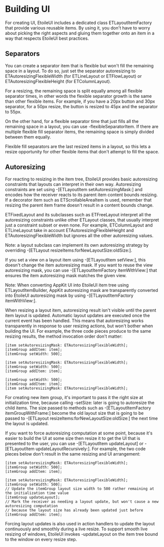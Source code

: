 Building UI
===========

For creating UI, EtoileUI includes a dedicated class ETLayoutItemFactory that provide various reusable items. By using it, you don't have to worry about picking the right aspects and gluing them together onto an item in a way that respects EtoileUI best practices.


Separators
----------

You can create a separator item that is flexible but won't fill the remaining space in a layout. To do so, just set the separator autoresizing to ETAutoresizingFlexibleWidth (for ETLineLayout or ETFlowLayout) or ETAutoresizingFlexibleHeight (for ETColumnLayout).

For a resizing, the remaining space is split equally among all flexible separator times, in other words the flexible separator growth is the same than other flexible items. For example, if you have a 20px button and 30px separator, for a 50px resize, the button is resized to 45px and the separator to 55px.

On the other hand, for a flexible separator time that just fills all the remaining space in a layout, you can use -flexibleSeparatorItem. If there are multiple flexible fill separator items, the remaining space is simply divided between them equally.

Flexible fill separators are the last resized items in a layout, so this lets a resize opportunity for other flexible items that don't attempt to fill the space.


Autoresizing
------------

For reacting to resizing in the item tree, EtoileUI provides basic autoresizing constraints that layouts can interpret in their own way. 
Autoresizing constraints are set using -[ETLayoutItem setAutoresizingMask:] and encodes how the receiver reacts to its parent item content bounds resizing. If a decorator item such as ETScrollableAreaItem is used, remember that resizing the parent item frame doesn't result in a content bounds change.

ETFixedLayout and its subclasses such as ETFreeLayout interpret all the autoresizing constraints unlike other ETLayout classes, that usually interpret just a constraint subset or even none. For example, ETColumnLayout and ETLineLayout take in account ETAutoresizingFlexibleHeight and ETAutoresizingFlexibleWidth but ignores all the other autoresizing values.

Note: a layout subclass can implement its own autoresizing strategy by overriding -[ETLayout resizeItems:forNewLayoutSize:oldSize:].

If you set a view on a layout item using -[ETLayoutItem setView:], this doesn't change the item autoresizing mask. If you want to reuse the view autoresizing mask, you can use -[ETLayoutItemFactory itemWithView:] that ensures the item autoresizing mask matches the given view. 

Note: When converting AppKit UI into EtoileUI item tree using ETLayoutItemBuilder, AppKit autoresizing mask are transparently converted into EtoileUI autoresizing mask by using -[ETLayoutItemFactory itemWithView:].

When resizing a layout item, autoresizing result isn't visible until the parent item layout is updated. Automatic layout updates are executed once the current event has been handled. This means that autoresizing works transparently in response to user resizing actions, but won't bother when building the UI. For example, the three code pieces produce to the same resizing results, the method invocation order don't matter:

	[item setAutoresizingMask: ETAutoresizingFlexibleWidth];
	[itemGroup addItem: item];
	[itemGroup setWidth: 500];

	[item setAutoresizingMask: ETAutoresizingFlexibleWidth];
	[itemGroup setWidth: 500];
	[itemGroup addItem: item];

	[itemGroup setWidth: 500];
	[itemGroup addItem: item];
	[item setAutoresizingMask: ETAutoresizingFlexibleWidth];

For creating new item group, it's important to pass it the right size at initialization time, because calling -setSize: later is going to autoresize the child items. The size passed to methods such as -[ETLayoutItemFactory itemGroupWithFrame:] become the old layout size that is going to be passed to -[ETLayout resizeItems:forNewLayoutSize:oldSize:] the next time the layout is updated.

If you want to force autoresizing computation at some point, because it's easier to build the UI at some size then resize it to get the UI that is presented to the user, you can use -[ETLayoutItem updateLayout] or -[ETLayoutItem updateLayoutRecursively:]. For example, the two code pieces below don't result in the same resizing and UI arrangement:

	[item setAutoresizingMask: ETAutoresizingFlexibleWidth];
	[itemGroup setWidth: 500];
	[itemGroup addItem: item];

	[item setAutoresizingMask: ETAutoresizingFlexibleWidth];
	[itemGroup setWidth: 500];
	// Update the itemGroup layout size width to 500 rather remaining at the initialization time value
	[itemGroup updateLayout];
	// Mark the receiver as needing a layout update, but won't cause a new autoresizing computation 
	// because the layout size has already been updated just before
	[itemGroup addItem: item];

Forcing layout updates is also used in action handlers to update the layout continuously and smoothly during a live resize. To support smooth live resizing of windows, EtoileUI invokes -updateLayout on the item tree bound to the window on every resize step.
